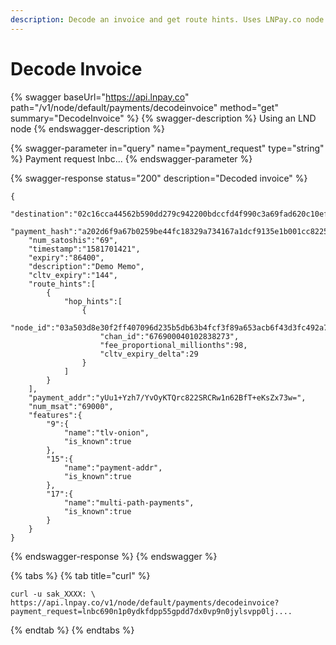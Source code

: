 ```yaml
---
description: Decode an invoice and get route hints. Uses LNPay.co node
---
```


# Decode Invoice

{% swagger baseUrl="https://api.lnpay.co" path="/v1/node/default/payments/decodeinvoice" method="get" summary="DecodeInvoice" %}
{% swagger-description %}
Using an LND node
{% endswagger-description %}

{% swagger-parameter in="query" name="payment_request" type="string" %}
Payment request lnbc...
{% endswagger-parameter %}

{% swagger-response status="200" description="Decoded invoice" %}
```
{
    "destination":"02c16cca44562b590dd279c942200bdccfd4f990c3a69fad620c10ef2f8228eaff",
    "payment_hash":"a202d6f9a67b0259be44fc18329a734167a1dcf9135e1b001cc8225d01be8f38",
    "num_satoshis":"69",
    "timestamp":"1581701421",
    "expiry":"86400",
    "description":"Demo Memo",
    "cltv_expiry":"144",
    "route_hints":[
        {
            "hop_hints":[
                {
                    "node_id":"03a503d8e30f2ff407096d235b5db63b4fcf3f89a653acb6f43d3fc492a7674019",
                    "chan_id":"676900040102838273",
                    "fee_proportional_millionths":98,
                    "cltv_expiry_delta":29
                }
            ]
        }
    ],
    "payment_addr":"yUu1+Yzh7/YvOyKTQrc822SRCRw1n62BfT+eKsZx73w=",
    "num_msat":"69000",
    "features":{
        "9":{
            "name":"tlv-onion",
            "is_known":true
        },
        "15":{
            "name":"payment-addr",
            "is_known":true
        },
        "17":{
            "name":"multi-path-payments",
            "is_known":true
        }
    }
}
```
{% endswagger-response %}
{% endswagger %}

{% tabs %}
{% tab title="curl" %}
```
curl -u sak_XXXX: \
https://api.lnpay.co/v1/node/default/payments/decodeinvoice?payment_request=lnbc690n1p0ydkfdpp55gpdd7dx0vp9n0jylsvpp0lj....
```
{% endtab %}
{% endtabs %}
